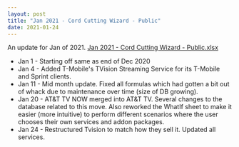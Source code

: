 ```yaml
---
layout: post
title: "Jan 2021 - Cord Cutting Wizard - Public"
date: 2021-01-24
---
```

<p>An update for Jan of 2021. <a href="/Jan 2021 - Cord Cutting Wizard - Public.xlsx">Jan 2021 - Cord Cutting Wizard - Public.xlsx</a>
  <p>
    <ul>
      <li>Jan 1 - Starting off same as end of Dec 2020
      <li>Jan 4 - Added T-Mobile's TVision Streaming Service for its T-Mobile and Sprint clients.
      <li>Jan 11 - Mid month update. Fixed all formulas which had gotten a bit out of whack due to maintenance over time (size of DB growing).
      <li>Jan 20 - AT&T TV NOW merged into AT&T TV. Several changes to the database related to this move. Also reworked the WhatIf sheet to make it easier (more intuitive) to perform different scenarios where the user chooses their own services and addon packages.
      <li>Jan 24 - Restructured Tvision to match how they sell it. Updated all services.

